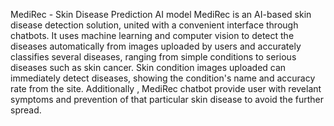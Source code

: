 MediRec - Skin Disease Prediction AI model
MediRec is an AI-based skin disease detection solution, united with a convenient interface through chatbots. 
It uses machine learning and computer vision to detect the diseases automatically from images uploaded by users and accurately classifies several diseases, ranging from simple conditions to serious diseases such as skin cancer. Skin condition images uploaded can immediately detect diseases, showing the condition's name and accuracy rate from the site. Additionally , MediRec chatbot provide user with revelant symptoms and prevention of that particular skin disease to avoid the further spread.
